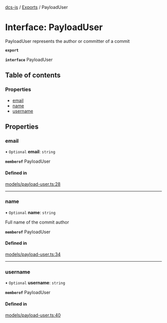 [dcs-js](../README.md) / [Exports](../modules.md) / PayloadUser

# Interface: PayloadUser

PayloadUser represents the author or committer of a commit

**`export`**

**`interface`** PayloadUser

## Table of contents

### Properties

- [email](PayloadUser.md#email)
- [name](PayloadUser.md#name)
- [username](PayloadUser.md#username)

## Properties

### <a id="email" name="email"></a> email

• `Optional` **email**: `string`

**`memberof`** PayloadUser

#### Defined in

[models/payload-user.ts:28](https://github.com/unfoldingWord/dcs-js/blob/09d5a5e/models/payload-user.ts#L28)

___

### <a id="name" name="name"></a> name

• `Optional` **name**: `string`

Full name of the commit author

**`memberof`** PayloadUser

#### Defined in

[models/payload-user.ts:34](https://github.com/unfoldingWord/dcs-js/blob/09d5a5e/models/payload-user.ts#L34)

___

### <a id="username" name="username"></a> username

• `Optional` **username**: `string`

**`memberof`** PayloadUser

#### Defined in

[models/payload-user.ts:40](https://github.com/unfoldingWord/dcs-js/blob/09d5a5e/models/payload-user.ts#L40)
